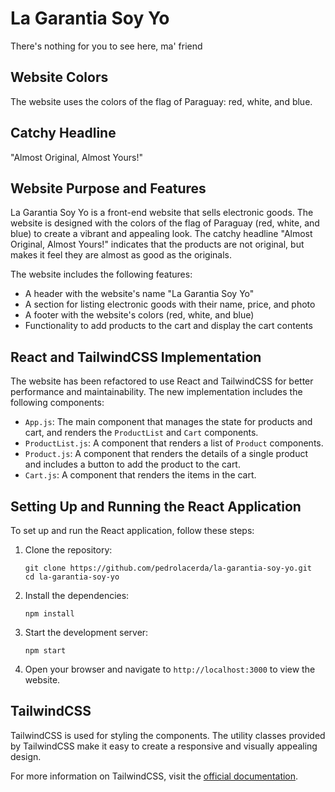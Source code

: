 # La Garantia Soy Yo

There's nothing for you to see here, ma' friend

## Website Colors
The website uses the colors of the flag of Paraguay: red, white, and blue.

## Catchy Headline
"Almost Original, Almost Yours!"

## Website Purpose and Features
La Garantia Soy Yo is a front-end website that sells electronic goods. The website is designed with the colors of the flag of Paraguay (red, white, and blue) to create a vibrant and appealing look. The catchy headline "Almost Original, Almost Yours!" indicates that the products are not original, but makes it feel they are almost as good as the originals.

The website includes the following features:
- A header with the website's name "La Garantia Soy Yo"
- A section for listing electronic goods with their name, price, and photo
- A footer with the website's colors (red, white, and blue)
- Functionality to add products to the cart and display the cart contents

## React and TailwindCSS Implementation

The website has been refactored to use React and TailwindCSS for better performance and maintainability. The new implementation includes the following components:

- `App.js`: The main component that manages the state for products and cart, and renders the `ProductList` and `Cart` components.
- `ProductList.js`: A component that renders a list of `Product` components.
- `Product.js`: A component that renders the details of a single product and includes a button to add the product to the cart.
- `Cart.js`: A component that renders the items in the cart.

## Setting Up and Running the React Application

To set up and run the React application, follow these steps:

1. Clone the repository:
   ```
   git clone https://github.com/pedrolacerda/la-garantia-soy-yo.git
   cd la-garantia-soy-yo
   ```

2. Install the dependencies:
   ```
   npm install
   ```

3. Start the development server:
   ```
   npm start
   ```

4. Open your browser and navigate to `http://localhost:3000` to view the website.

## TailwindCSS

TailwindCSS is used for styling the components. The utility classes provided by TailwindCSS make it easy to create a responsive and visually appealing design.

For more information on TailwindCSS, visit the [official documentation](https://tailwindcss.com/docs).
